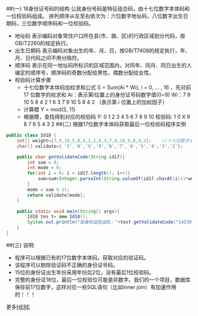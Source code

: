 ##(一) 18身份证号码的结构
公民身份号码是特征组合码，由十七位数字本体码和一位校验码组成。
排列顺序从左至右依次为：六位数字地址码，八位数字出生日期码，三位数字顺序码和一位校验码。
* 地址码
表示编码对象常住户口所在县(市、旗、区)的行政区域划分代码，按GB/T2260的规定执行。
* 出生日期码
表示编码对象出生的年、月、日，按GB/T7408的规定执行，年、月、日代码之间不用分隔符。
* 顺序码
表示在同一地址码所标识的区域范围内，对同年、同月、同日出生的人编定的顺序号，顺序码的奇数分配给男性，偶数分配给女性。
* 校验码计算步骤
  *  十七位数字本体码加权求和公式
    S = Sum(Ai * Wi), i = 0, … , 16 ，先对前 17 位数字的权求和
    Ai：表示第i位置上的身份证号码数字值(0~9)
    Wi：7 9 10 5 8 4 2 1 6 3 7 9 10 5 8 4 2 （表示第 i 位置上的加权因子）
  *  计算模
    Y = mod(S, 11)
  *  根据模，查找得到对应的校验码
    Y: 0 1 2 3 4 5 6 7 8 9 10
    校验码: 1 0 X 9 8 7 6 5 4 3 2
##(二) 根据17位数字本体码获取最后一位校验码程序实例
```java
public class Id18 {
    int[] weight={7,9,10,5,8,4,2,1,6,3,7,9,10,5,8,4,2};    //十七位数字本体码权重
    char[] validate={ '1','0','X','9','8','7','6','5','4','3','2'};    //mod11,对应校验码字符值    

    public char getValidateCode(String id17){
        int sum = 0;
        int mode = 0;
        for(int i = 0; i < id17.length(); i++){
            sum=sum+Integer.parseInt(String.valueOf(id17.charAt(i)))*weight[i];
        }
        mode = sum % 11;
        return validate[mode];
    }

    public static void main(String[] args){
        Id18 tes t= new Id18();
        System.out.println("该身份证验证码："+test.getValidateCode("14230219700101101"));    //该身份证校验码：3
    }
}
```
##(三) 说明:
* 程序可以根据已有的17位数字本体码，获取对应的验证码。
* 该程序可以剔除验证码不正确的身份证号码。
* 15位的身份证出生年份采用年份后2位，没有最后1位校验码。
* 完整的身份证18位，最后一位校验位可能是非数字。我们的一个项目，数据库保存前17位数字，这样对应一些SQL语句（比如inner join）有加速作用的！！！


更多[HERE](http://www.cnblogs.com/xudong-bupt/p/3293838.html)
